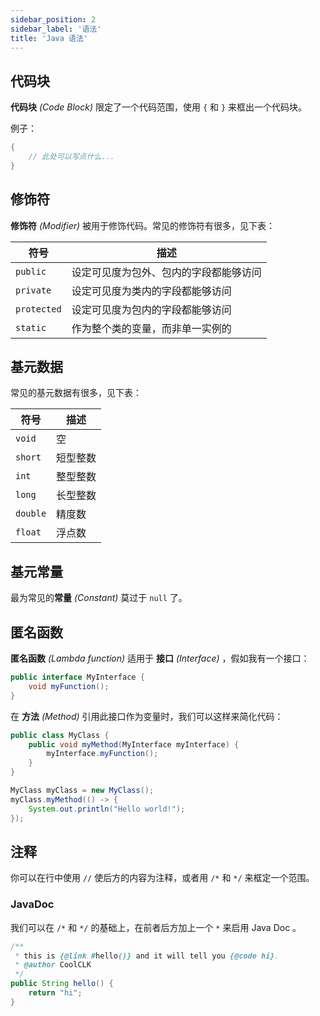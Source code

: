 ```yaml
---
sidebar_position: 2
sidebar_label: '语法'
title: 'Java 语法'
---
```


## 代码块

**代码块** *(Code Block)* 限定了一个代码范围，使用 `{` 和 `}` 来框出一个代码块。

例子：

```java
{
    // 此处可以写点什么...
}
```

## 修饰符

**修饰符** *(Modifier)* 被用于修饰代码。常见的修饰符有很多，见下表：

| 符号          | 描述                  |
|-------------|---------------------|
| `public`    | 设定可见度为包外、包内的字段都能够访问 |
| `private`   | 设定可见度为类内的字段都能够访问    |
| `protected` | 设定可见度为包内的字段都能够访问    |
| `static`    | 作为整个类的变量，而非单一实例的    |

## 基元数据

常见的基元数据有很多，见下表：

| 符号       | 描述   |
|----------|------|
| `void`   | 空    |
| `short`  | 短型整数 |
| `int`    | 整型整数 |
| `long`   | 长型整数 |
| `double` | 精度数  |
| `float`  | 浮点数  |

## 基元常量

最为常见的**常量** *(Constant)* 莫过于 `null` 了。

## 匿名函数

**匿名函数** *(Lambda function)* 适用于 **接口** *(Interface)* ，假如我有一个接口：

```java
public interface MyInterface {
    void myFunction();
}
```

在 **方法** *(Method)* 引用此接口作为变量时，我们可以这样来简化代码：

```java
public class MyClass {
    public void myMethod(MyInterface myInterface) {
        myInterface.myFunction();
    }
}

MyClass myClass = new MyClass();
myClass.myMethod(() -> {
    System.out.println("Hello world!");
});
```

## 注释

你可以在行中使用 `//` 使后方的内容为注释，或者用 `/*` 和 `*/` 来框定一个范围。

### JavaDoc

我们可以在 `/*` 和 `*/` 的基础上，在前者后方加上一个 `*` 来启用 Java Doc 。

```java
/**
 * this is {@link #hello()} and it will tell you {@code hi}.
 * @author CoolCLK
 */
public String hello() {
    return "hi";
}
```